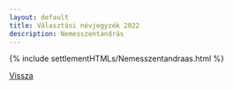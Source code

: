 ```yaml
---
layout: default
title: Választási névjegyzék 2022
description: Nemesszentandrás
---
```


{% include settlementHTMLs/Nemesszentandraas.html %}

[Vissza](../)